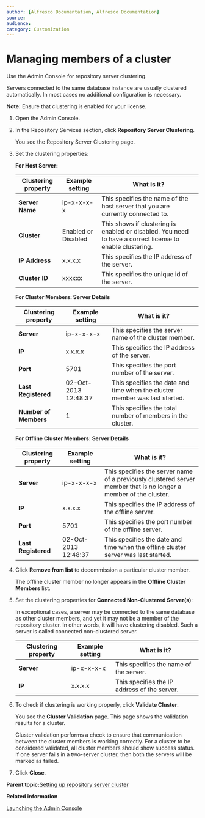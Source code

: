 ```yaml
---
author: [Alfresco Documentation, Alfresco Documentation]
source: 
audience: 
category: Customization
---
```


# Managing members of a cluster

Use the Admin Console for repository server clustering.

Servers connected to the same database instance are usually clustered automatically. In most cases no additional configuration is necessary.

**Note:** Ensure that clustering is enabled for your license.

1.  Open the Admin Console.

2.  In the Repository Services section, click **Repository Server Clustering**.

    You see the Repository Server Clustering page.

3.  Set the clustering properties:

    **For Host Server:**

    |Clustering property|Example setting|What is it?|
    |-------------------|---------------|-----------|
    |**Server Name**|ip-x-x-x-x|This specifies the name of the host server that you are currently connected to.|
    |**Cluster**|Enabled or Disabled|This shows if clustering is enabled or disabled. You need to have a correct license to enable clustering.|
    |**IP Address**|x.x.x.x|This specifies the IP address of the server.|
    |**Cluster ID**|xxxxxx|This specifies the unique id of the server.|

    **For Cluster Members: Server Details**

    |Clustering property|Example setting|What is it?|
    |-------------------|---------------|-----------|
    |**Server**|ip-x-x-x-x|This specifies the server name of the cluster member.|
    |**IP**|x.x.x.x|This specifies the IP address of the server.|
    |**Port**|5701|This specifies the port number of the server.|
    |**Last Registered**|02-Oct-2013 12:48:37|This specifies the date and time when the cluster member was last started.|
    |**Number of Members**|1|This specifies the total number of members in the cluster.|

    **For Offline Cluster Members: Server Details**

    |Clustering property|Example setting|What is it?|
    |-------------------|---------------|-----------|
    |**Server**|ip-x-x-x-x|This specifies the server name of a previously clustered server member that is no longer a member of the cluster.|
    |**IP**|x.x.x.x|This specifies the IP address of the offline server.|
    |**Port**|5701|This specifies the port number of the offline server.|
    |**Last Registered**|02-Oct-2013 12:48:37|This specifies the date and time when the offline cluster server was last started.|

4.  Click **Remove from list** to decommission a particular cluster member.

    The offline cluster member no longer appears in the **Offline Cluster Members** list.

5.  Set the clustering properties for **Connected Non-Clustered Server\(s\)**:

    In exceptional cases, a server may be connected to the same database as other cluster members, and yet it may not be a member of the repository cluster. In other words, it will have clustering disabled. Such a server is called connected non-clustered server.

    |Clustering property|Example setting|What is it?|
    |-------------------|---------------|-----------|
    |**Server**|ip-x-x-x-x|This specifies the name of the server.|
    |**IP**|x.x.x.x|This specifies the IP address of the server.|

6.  To check if clustering is working properly, click **Validate Cluster**.

    You see the **Cluster Validation** page. This page shows the validation results for a cluster.

    Cluster validation performs a check to ensure that communication between the cluster members is working correctly. For a cluster to be considered validated, all cluster members should show success status. If one server fails in a two-server cluster, then both the servers will be marked as failed.

7.  Click **Close**.


**Parent topic:**[Setting up repository server cluster](../concepts/cluster-overview.md)

**Related information**  


[Launching the Admin Console](adminconsole-open.md)


